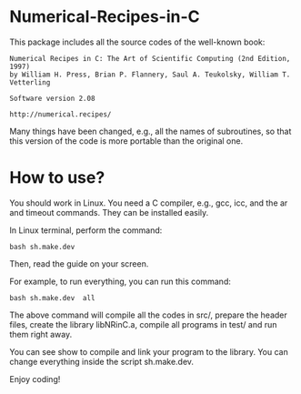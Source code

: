# Numerical-Recipes-in-C

This package includes all the source codes of the well-known book:

    Numerical Recipes in C: The Art of Scientific Computing (2nd Edition, 1997)
    by William H. Press, Brian P. Flannery, Saul A. Teukolsky, William T. Vetterling
    
    Software version 2.08
    
    http://numerical.recipes/

Many things have been changed, e.g., all the names of subroutines, so that this version of the code is more portable than the original one.

# How to use? 

You should work in Linux. You need a C compiler, e.g., gcc, icc, and the ar and timeout commands. They can be installed easily.

In Linux terminal, perform the command:

    bash sh.make.dev

Then, read the guide on your screen. 

For example, to run everything, you can run this command:

    bash sh.make.dev  all 

The above command will compile all the codes in src/, prepare the header files, create the library libNRinC.a, compile all programs in test/ and run them right away. 

You can see show to compile and link your program to the library. You can change everything inside the script sh.make.dev.

Enjoy coding!
